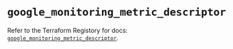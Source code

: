 # `google_monitoring_metric_descriptor`

Refer to the Terraform Registory for docs: [`google_monitoring_metric_descriptor`](https://www.terraform.io/docs/providers/google/r/monitoring_metric_descriptor).
